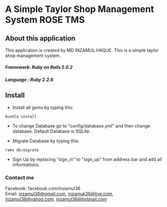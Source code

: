 # A Simple Taylor Shop Management System ROSE TMS

## About this application

This application is created by MD INZAMUL HAQUE. This is a simple taylor shop management system. <br>
##### Framework: Ruby on Rails 5.0.2
##### Language : Ruby 2.2.6

## Install
- Install all gems by typing this:
```
bundle install
```
- To change Database go to "config/database.yml" and then change database. Default Database is SQLite.

- Migrate Database by typing this:
```
rake db:migrate
```
- Sign Up by replacing "sign_in" to "sign_up" from address bar and add all informations.

### Contact me 
Facebook: facebook.com/inzamul36 <br>
Email: inzamul36@gmail.com, inzamuk36@live.com, inzamul36@yahoo.com, inzamul36@hotmail.com    